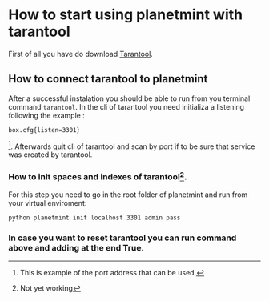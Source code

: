# How to start using planetmint with tarantool

First of all you have do download [Tarantool](https://www.tarantool.io/en/download/os-installation/ubuntu/).


## How to connect tarantool to planetmint

After a successful instalation you should be able to run from you terminal command ```tarantool```. In the cli of tarantool you need initializa a listening following the example :
```
box.cfg{listen=3301}
```
[^1].
Afterwards quit cli of tarantool and scan by port if to be sure that service was created by tarantool.

### How to init spaces and indexes of tarantool[^2].

For this step you need to go in the root folder of planetmint and run from your virtual enviroment:

```
python planetmint init localhost 3301 admin pass
```

### In case you want to reset tarantool you can run command above and adding at the end True.


[^1]: This is example of the port address that can be used.

[^2]: Not yet working



